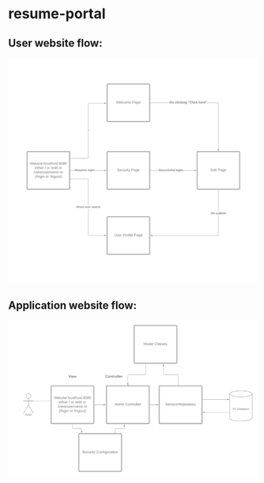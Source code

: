 # resume-portal

## User website flow:

![UserFlow](https://github.com/salvisumedh2396/resume-portal/blob/main/img/UserFlow.png)

## Application website flow:

![ApplicationFlow](https://github.com/salvisumedh2396/resume-portal/blob/main/img/ApplicationFlow.png)

